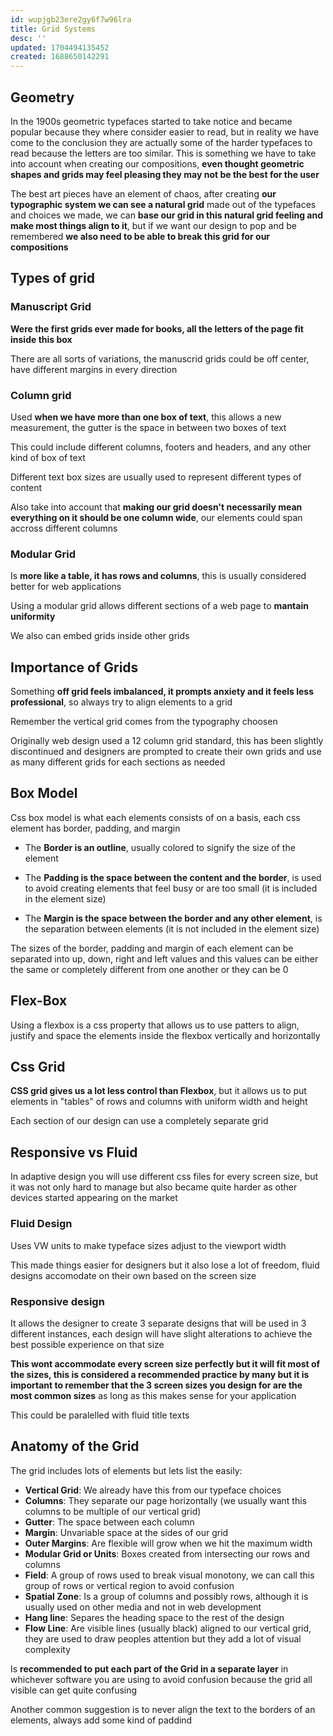 ```yaml
---
id: wupjgb23ere2gy6f7w96lra
title: Grid Systems
desc: ''
updated: 1704494135452
created: 1688650142291
---
```


## Geometry

In the 1900s geometric typefaces started to take notice and became popular because they where consider easier to read, but in reality we have come to the conclusion they are actually some of the harder typefaces to read because the letters are too similar. This is something we have to take into account when creating our compositions, **even thought geometric shapes and grids may feel pleasing they may not be the best for the user**

The best art pieces have an element of chaos, after creating **our typographic system we can see a natural grid** made out of the typefaces and choices we made, we can **base our grid in this natural grid feeling and make most things align to it**, but if we want our design to pop and be remembered **we also need to be able to break this grid for our compositions**

## Types of grid

### Manuscript Grid

**Were the first grids ever made for books, all the letters of the page fit inside this box**

There are all sorts of variations, the manuscrid grids could be off center, have different margins in every direction

### Column grid

Used **when we have more than one box of text**, this allows a new measurement, the gutter is the space in between two boxes of text

This could include different columns, footers and headers, and any other kind of box of text

Different text box sizes are usually used to represent different types of content

Also take into account that **making our grid doesn't necessarily mean everything on it should be one column wide**, our elements could span accross different columns

### Modular Grid

Is **more like a table, it has rows and columns**, this is usually considered better for web applications

Using a modular grid allows different sections of a web page to **mantain uniformity**

We also can embed grids inside other grids 

## Importance of Grids

Something **off grid feels imbalanced, it prompts anxiety and it feels less professional**, so always try to align elements to a grid

Remember the vertical grid comes from the typography choosen 

Originally web design used a 12 column grid standard, this has been slightly discontinued and designers are prompted to create their own grids and use as many different grids for each sections as needed

## Box Model

Css box model is what each elements consists of on a basis, each css element has border, padding, and margin

* The **Border is an outline**, usually colored to signify the size of the element

* The **Padding is the space between the content and the border**, is used to avoid creating elements that feel busy or are too small (it is included in the element size)

* The **Margin is the space between the border and any other element**, is the separation between elements (it is not included in the element size)

The sizes of the border, padding and margin of each element can be separated into up, down, right and left values and this values can be either the same or completely different from one another or they can be 0

## Flex-Box

Using a flexbox is a css property that allows us to use patters to align, justify and space the elements inside the flexbox vertically and horizontally 

## Css Grid

**CSS grid gives us a lot less control than Flexbox**, but it  allows us to put elements in "tables" of rows and columns with uniform width and height

Each section of our design can use a completely separate grid

## Responsive vs Fluid

In adaptive design you will use different css files for every screen size, but it was not only hard to manage but also became quite harder as other devices started appearing on the market

### Fluid Design

Uses VW units to make typeface sizes adjust to the viewport width

This made things easier for designers but it also lose a lot of freedom, fluid designs accomodate on their own based on the screen size

### Responsive design

It allows the designer to create 3 separate designs that will be used in 3 different instances, each design will have slight alterations to achieve the best possible experience on that size

**This wont accommodate every screen size perfectly but it will fit most of the sizes, this is considered a recommended practice by many but it is important to remember that the 3 screen sizes you design for are the most common sizes** as long as this makes sense for your application

This could be paralelled with fluid title texts 

## Anatomy of the Grid

The grid includes lots of elements but lets list the easily:

* **Vertical Grid**: We already have this from our typeface choices
* **Columns**: They separate our page horizontally (we usually want this columns to be multiple of our vertical grid)
* **Gutter**: The space between each column
* **Margin**: Unvariable space at the sides of our grid
* **Outer Margins**: Are flexible will grow when we hit the maximum width
* **Modular Grid or Units**: Boxes created from intersecting our rows and columns
* **Field**: A group of rows used to break visual monotony, we can call this group of rows or vertical region to avoid confusion
* **Spatial Zone**: Is a group of columns and possibly rows, although it is usually used on other media and not in web development
* **Hang line**: Separes the heading space to the rest of the design
* **Flow Line**: Are visible lines (usually black) aligned to our vertical grid, they are used to draw peoples attention but they add a lot of visual complexity

Is **recommended to put each part of the Grid in a separate layer** in whichever software you are using to avoid confusion because the grid all visible can get quite confusing

Another common suggestion is to never align the text to the borders of an elements, always add some kind of paddind






